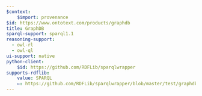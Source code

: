 ```yaml
---
$context:
    $import: provenance
$id: https://www.ontotext.com/products/graphdb
title: GraphDB
sparql-support: sparql1.1
reasoning-support:
  - owl-rl
  - owl-ql
ui-support: native
python-client:
    $id: https://github.com/RDFLib/sparqlwrapper
supports-rdflib:
    value: SPARQL
    ⇐: https://github.com/RDFLib/sparqlwrapper/blob/master/test/graphdbEnterprise__v8_9_0__rs__BROKEN.py
---
```

